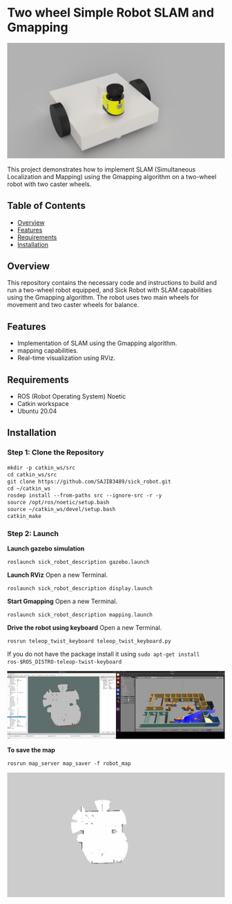 # Two wheel Simple Robot SLAM and Gmapping

![Robot view](/sick_robot_description/robot_view.png)


This project demonstrates how to implement SLAM (Simultaneous Localization and Mapping) using the Gmapping algorithm on a two-wheel robot with two caster wheels.

## Table of Contents
- [Overview](#overview)
- [Features](#features)
- [Requirements](#requirements)
- [Installation](#installation)

## Overview

This repository contains the necessary code and instructions to build and run a two-wheel robot equipped, and Sick Robot with SLAM capabilities using the Gmapping algorithm. The robot uses two main wheels for movement and two caster wheels for balance.

## Features

- Implementation of SLAM using the Gmapping algorithm.
- mapping capabilities.
- Real-time visualization using RViz.

## Requirements

- ROS (Robot Operating System) Noetic
- Catkin workspace
- Ubuntu 20.04

## Installation

### Step 1: Clone the Repository

```
mkdir -p catkin_ws/src
cd catkin_ws/src
git clone https://github.com/SAJIB3489/sick_robot.git
cd ~/catkin_ws
rosdep install --from-paths src --ignore-src -r -y
source /opt/ros/noetic/setup.bash
source ~/catkin_ws/devel/setup.bash
catkin_make
```


### Step 2: Launch

**Launch gazebo simulation**
```
roslaunch sick_robot_description gazebo.launch
```


**Launch RViz** Open a new Terminal.
```
roslaunch sick_robot_description display.launch
```

**Start Gmapping** Open a new Terminal.
```
roslaunch sick_robot_description mapping.launch
```

**Drive the robot using keyboard** Open a new Terminal.
```
rosrun teleop_twist_keyboard teleop_twist_keyboard.py
```
If you do not have the package install it using ``sudo apt-get install ros-$ROS_DISTRO-teleop-twist-keyboard``

![simulation](/sick_robot_description/simulation.png)


**To save the map**
```
rosrun map_server map_saver -f robot_map
```

![map](/sick_robot_description/gmap.png)


###